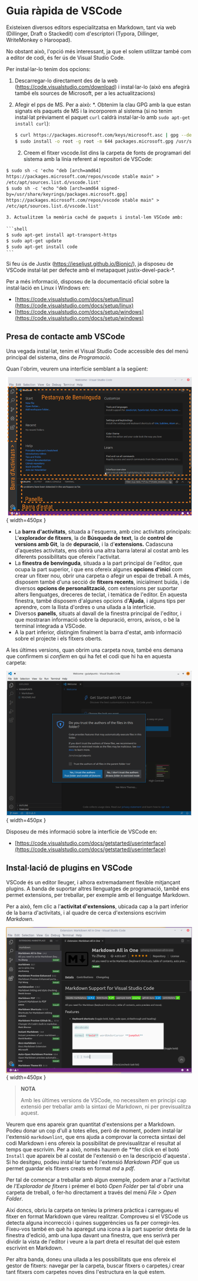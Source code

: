 # Guia ràpida de VSCode

Existeixen diversos editors especialitzatsa en Markdown, tant via web (Dillinger, Draft o Stackedit) com d'escriptori (Typora, Dillinger, WriteMonkey o Haroopad).

No obstant això, l'opció més interessant, ja que el solem utilitzar també com a editor de codi, és fer ús de Visual Studio Code.

Per instal·lar-lo tenim dos opcions:

1. Descarregar-lo directament des de la web (https://code.visualstudio.com/download) i instal·lar-lo (això ens afegirà també els sources de Microsoft, per a les actualitzacions)
2. Afegir el pps de MS. Per a això:
    *. Obtenim la clau GPG amb la que estan signats els paquets de MS i la incorporem al sistema (si no tenim instal·lat prèviament el paquet `curl` caldrà instal·lar-lo amb `sudo apt-get install curl`):

    ```sh
    $ curl https://packages.microsoft.com/keys/microsoft.asc | gpg --dearmor > packages.microsoft.gpg
    $ sudo install -o root -g root -m 644 packages.microsoft.gpg /usr/share/keyrings/
    ```

    2. Creem el fitxer vscode.list dins la carpeta de fonts de programari del sistema amb la línia referent al repositori de VSCode:

```shell 
$ sudo sh -c 'echo "deb [arch=amd64] https://packages.microsoft.com/repos/vscode stable main" > /etc/apt/sources.list.d/vscode.list'
$ sudo sh -c 'echo "deb [arch=amd64 signed-by=/usr/share/keyrings/packages.microsoft.gpg] https://packages.microsoft.com/repos/vscode stable main" > /etc/apt/sources.list.d/vscode.list'
```

    3. Actualitzem la memòria caché de paquets i instal·lem VSCode amb:

    ```shell
    $ sudo apt-get install apt-transport-https
    $ sudo apt-get update
    $ sudo apt-get install code
    ```

Si feu ús de Justix (https://ieseljust.github.io/Bionic/), ja disposeu de VSCode instal·lat per defecte amb el metapaquet justix-devel-pack-*.

Per a més informació, disposeu de la documentació oficial sobre la instal·lació en Linux i Windows en:

* [https://code.visualstudio.com/docs/setup/linux](https://code.visualstudio.com/docs/setup/linux)
* [https://code.visualstudio.com/docs/setup/windows](https://code.visualstudio.com/docs/setup/windows)


## Presa de contacte amb VSCode

Una vegada instal·lat, tenim el Visual Studio Code accessible des del menú principal del sistema, dins de *Programació*.

Quan l'obrim, veurem una interfície semblant a la següent:

![Interfície de VSCode\label{ui}](img/UI.png){ width=450px }

* La **barra d'activitats**, situada a l'esquerra, amb cinc activitats principals: L'**explorador de fitxers**, la de **Búsqueda de text**, la de **control de versions amb Git**, la de **depuració**, i la d'**extensions.** Cadascuna d'aquestes activitats, ens obrirà una altra barra lateral al costat amb les diferents possibilitats que ofereix l'activitat.
* La **finestra de benvinguda**, situada a la part principal de l'editor, que ocupa la part superior, i que ens ofereix algunes **opcions d'inici** com crear un fitxer nou, obrir una carpeta o afegir un espai de treball. A més, disposem també d'una secció de **fitxers recents**, inicialment buida, i de diversos **opcions de personalització**, com extensions per suportar alters llenguatges, dreceres de teclat, i temàtica de l'editor. En aquesta finestra, també disposem d'algunes opcions d'**Ajuda**, i alguns tips per aprendre, com la llista d'ordres o una ullada a la interfície.
* Diversos **panells**, situats al davall de la finestra principal de l'editor, i que mostraran informació sobre la depuració, errors, avisos, o bé la terminal integrada a VSCode.
* A la part inferior, distingim finalment la barra d'estat, amb informació sobre el projecte i els fitxers oberts.

A les últimes versions, quan obrim una carpeta nova, també ens demana que confirmem si *confiem* en qui ha fet el codi que hi ha en aquesta carpeta:

![Interfície de VSCode\label{ui}](img/vscode2.png){ width=450px }

Disposeu de més informació sobre la interfície de VSCode en:

* [https://code.visualstudio.com/docs/getstarted/userinterface](https://code.visualstudio.com/docs/getstarted/userinterface)


## Instal·lació de plugins en VSCode

VSCode és un editor lleuger, i alhora extremadament flexible mitjançant plugins. A banda de suportar altres llenguatges de programació, també ens permet extensions, per treballar, per exemple amb el llenguatge Markdown.

Per a això, fem clic a l'**activitat d'extensions**, ubicada cap a la part inferior de la barra d'activitats, i al quadre de cerca d'extensions escrivim *Markdown*.

![Extensioons markdown\label{extensions1}](./img/md_ext.png){ width=450px }

>
> **NOTA**
>
> Amb les últimes versions de VSCode, no necessitem en principi cap extensió per treballar amb la sintaxi de Markdown, ni per previsualitza aquest.
>

Veurem que ens apareix gran quantitat d'extensions per a Markdown. Podeu donar un cop d'ull a totes elles, però de moment, podem instal·lar l'extensió `markdownlint`, que ens ajuda a comprovar la correcta sintaxi del codi Markdown i ens ofereix la possibilitat de previsualitzar el resultat al temps que escrivim. Per a això, només haurem de **fer click en el botó `Install` que apareix bé al costat de l'extensió o en la descripció d'aquesta`. Si ho desitgeu, podeu instal·lar també l'extensió *Markdown PDF* que us permet guardar els fitxers creats en format *md* a *pdf*.

Per tal de començar a treballar amb algun exemple, podem anar a l'activitat de *l'Explorador de fitxers* i prémer el botó *Open Folder* per tal d'obrir una carpeta de treball, o fer-ho directament a través del menú *File > Open Folder*.

Així doncs, obriu la carpeta on teníeu la primera pràctica i carregueu el fitxer en format Markdown que vàreu realitzar. Comproveu si el VSCode us detecta alguna incorrecció i quines suggerències us fa per corregir-les. Fixeu-vos també en què ha aparegut una icona a la part superior dreta de la finestra d'edició, amb una lupa davant una finestra, que ens serivrà per dividir la vista de l'editor i veure a la part dreta el resultat del què estem escrivint en Markdown.

Per altra banda, doneu una ullada a les possibilitats que ens ofereix el gestor de fitxers: navegar per la carpeta, buscar fitxers o carpetes,i crear tant fitxers com carpetes noves dins l'estructura en la què estem.


